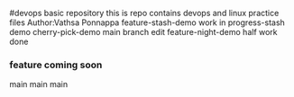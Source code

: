 #devops basic repository
this is repo contains devops and linux practice files
Author:Vathsa Ponnappa
feature-stash-demo
work in progress-stash demo
 cherry-pick-demo
main branch edit 
 feature-night-demo
half work done

### feature coming soon
 main
 main
main
